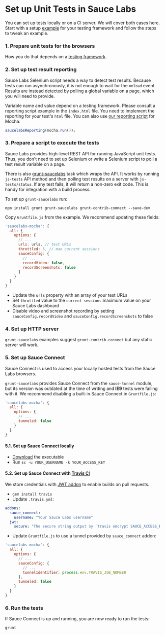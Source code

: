 # Set up Unit Tests in Sauce Labs

You can set up tests locally or on a CI server. We will cover both cases here. Start with a setup [example](https://github.com/axemclion/grunt-saucelabs/tree/master/examples) for your testing framework and follow the steps to tweak an example.

### 1. Prepare unit tests for the browsers

How you do that depends on a [testing framework](https://mochajs.org/#running-mocha-in-the-browser).

### 2. Set up test result reporting

Sauce Labs Selenium script needs a way to detect test results. Because tests can run asynchronously, it is not enough to wait for the `onload` event. Results are instead detected by polling a global variable on a page, which you will need to provide.

Variable name and value depend on a testing framework. Please consult a reporting script example in the `index.html` file. You need to implement the reporting for your test's `html` file. You can also use [our reporting script](https://github.com/vitalyq/react-trigger-change/blob/master/test/vendor/saucelabs-reporting.js) for Mocha:
```js
saucelabsReporting(mocha.run());
```

### 3. Prepare a script to execute the tests

Sauce Labs provides high-level REST API for running JavaScript unit tests. Thus, you don't need to set up Selenium or write a Selenium script to poll a test result variable on a page.

There is also [grunt-saucelabs](https://github.com/axemclion/grunt-saucelabs) task which wraps the API. It works by running `js-tests` API method and then polling test results on a server with `js-tests/status`. If any test fails, it will return a non-zero exit code. This is handy for integration with a build process.

To set up `grunt-saucelabs` run:
```
npm install grunt grunt-saucelabs grunt-contrib-connect --save-dev
```

Copy `Gruntfile.js` from the example. We recommend updating these fields:

```js
'saucelabs-mocha': {
  all: {
    options: {
      // ...
      urls: urls, // test URLs
      throttled: 5, // max current sessions
      sauceConfig: {
        // ...
        recordVideo: false,
        recordScreenshots: false
      }
    }
  }
}
```

- Update the `urls` property with an array of your test URLs
- Set `throttled` value to the `current sessions` maximum value on your Sauce Labs dashboard
- Disable video and screenshot recording by setting `sauceConfig.recordVideo` and `sauceConfig.recordScreenshots` to false

### 4. Set up HTTP server

`grunt-saucelabs` examples suggest `grunt-contrib-connect` but any static server will work.

### 5. Set up Sauce Connect

Sauce Connect is used to access your locally hosted tests from the Sauce Labs browsers.

`grunt-saucelabs` provides Sauce Connect from the `sauce-tunnel` module, but its version was outdated at the time of writing and **IE9** tests were failing with it. We recommend disabling a built-in Sauce Connect in `Gruntfile.js`:
```js
'saucelabs-mocha': {
  all: {
    options: {
      // ...
      tunneled: false
    }
  }
}
```

#### 5.1. Set up Sauce Connect locally

- [Download](https://wiki.saucelabs.com/display/DOCS/Sauce+Connect+Proxy) the executable
- Run `sc -u YOUR_USERNAME -k YOUR_ACCESS_KEY`

#### 5.2. Set up Sauce Connect with [Travis CI](https://docs.travis-ci.com/user/sauce-connect/)

We store credentials with [JWT addon](https://docs.travis-ci.com/user/jwt) to enable builds on pull requests.

- `gem install travis`
- Update `.travis.yml`:
```YAML
addons:
  sauce_connect:
    username: "Your Sauce Labs username"
  jwt:
    secure: "The secure string output by `travis encrypt SAUCE_ACCESS_KEY=Your Sauce Labs access key`"
```
- Update `Gruntfile.js` to use a tunnel provided by `sauce_connect` addon:
```js
'saucelabs-mocha': {
  all: {
    options: {
      // ...
      sauceConfig: {
        // ...
        tunnelIdentifier: process.env.TRAVIS_JOB_NUMBER
      },
      tunneled: false
    }
  }
}
```

### 6. Run the tests

If Sauce Connect is up and running, you are now ready to run the tests:

```
grunt
```
